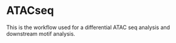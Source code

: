 # ATACseq

This is the workflow used for a differential ATAC seq analysis and downstream motif analysis. 
